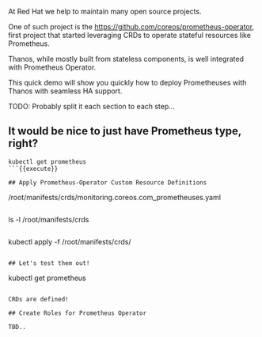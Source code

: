 At Red Hat we help to maintain many open source projects.

One of such project is the https://github.com/coreos/prometheus-operator, first project that
started leveraging CRDs to operate stateful resources like Prometheus. 

Thanos, while mostly built from stateless components, is well integrated with Prometheus Operator.

This quick demo will show you quickly how to deploy Prometheuses with Thanos with seamless HA support. 

TODO: Probably split it each section to each step...

## It would be nice to just have Prometheus type, right?

```
kubectl get prometheus
```{{execute}}

## Apply Prometheus-Operator Custom Resource Definitions

```
/root/manifests/crds/monitoring.coreos.com_prometheuses.yaml
```{{open}}

```
ls -l /root/manifests/crds
```{{execute}}

```
kubectl apply -f /root/manifests/crds/
```{{execute}}

## Let's test them out!

```
kubectl get prometheus
```{{execute}}

CRDs are defined!

## Create Roles for Prometheus Operator

TBD..